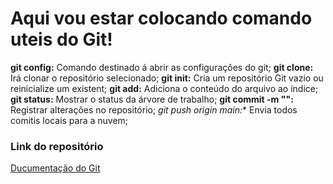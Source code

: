 # Aqui vou estar colocando comando uteis do Git!

**git config:** Comando destinado á abrir as configurações do git;
**git clone:** Irá clonar o repositório selecionado;
**git init:** Cria um repositório Git vazio ou reinicialize um existent;
**git add:** Adiciona o conteúdo do arquivo ao índice;
**git status:** Mostrar o status da árvore de trabalho;
**git commit -m "":** Registrar alterações no repositório;
*git push origin main:** Envia todos comitis locais para a nuvem;

### Link do repositório

[Ducumentação do Git](https://git-scm.com/doc)
